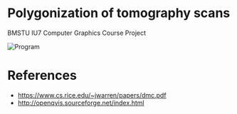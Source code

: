 # Polygonization of tomography scans

BMSTU IU7 Computer Graphics Course Project

![Program](./docs/RPZ_src/inc/img/work_screenshot.png)

# References

- https://www.cs.rice.edu/~jwarren/papers/dmc.pdf
- http://openqvis.sourceforge.net/index.html

